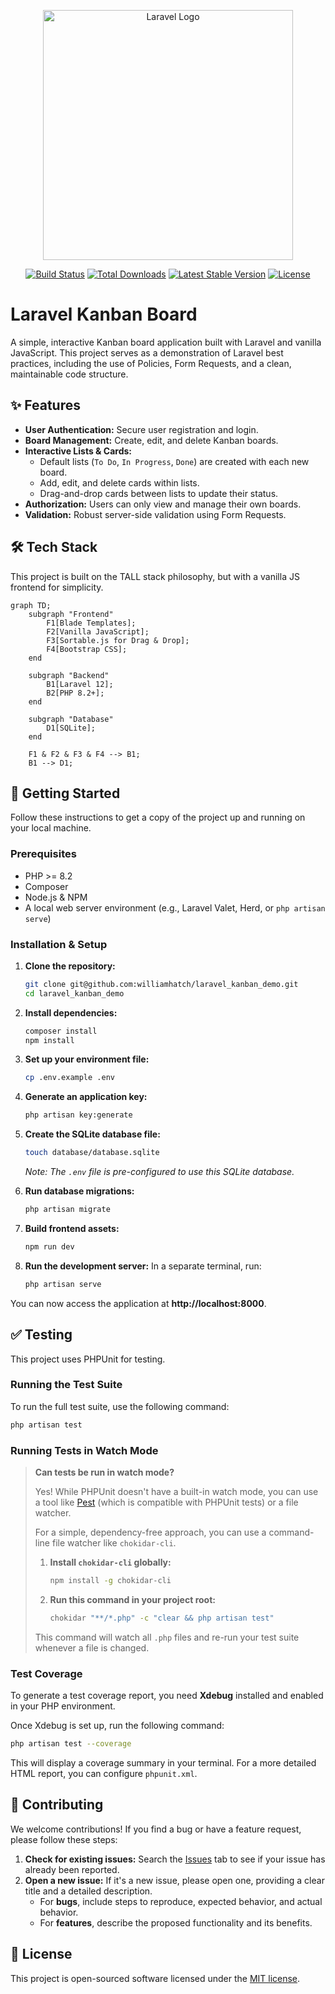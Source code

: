 <p align="center"><a href="https://laravel.com" target="_blank"><img src="https://raw.githubusercontent.com/laravel/art/master/logo-lockup/5%20SVG/2%20CMYK/1%20Full%20Color/laravel-logolockup-cmyk-red.svg" width="400" alt="Laravel Logo"></a></p>

<p align="center">
<a href="https://github.com/laravel/framework/actions"><img src="https://github.com/laravel/framework/workflows/tests/badge.svg" alt="Build Status"></a>
<a href="https://packagist.org/packages/laravel/framework"><img src="https://img.shields.io/packagist/dt/laravel/framework" alt="Total Downloads"></a>
<a href="https://packagist.org/packages/laravel/framework"><img src="https://img.shields.io/packagist/v/laravel/framework" alt="Latest Stable Version"></a>
<a href="https://packagist.org/packages/laravel/framework"><img src="https://img.shields.io/packagist/l/laravel/framework" alt="License"></a>
</p>

# Laravel Kanban Board

A simple, interactive Kanban board application built with Laravel and vanilla JavaScript. This project serves as a demonstration of Laravel best practices, including the use of Policies, Form Requests, and a clean, maintainable code structure.

## ✨ Features

- **User Authentication:** Secure user registration and login.
- **Board Management:** Create, edit, and delete Kanban boards.
- **Interactive Lists & Cards:**
  - Default lists (`To Do`, `In Progress`, `Done`) are created with each new board.
  - Add, edit, and delete cards within lists.
  - Drag-and-drop cards between lists to update their status.
- **Authorization:** Users can only view and manage their own boards.
- **Validation:** Robust server-side validation using Form Requests.

## 🛠️ Tech Stack

This project is built on the TALL stack philosophy, but with a vanilla JS frontend for simplicity.

```mermaid
graph TD;
    subgraph "Frontend"
        F1[Blade Templates];
        F2[Vanilla JavaScript];
        F3[Sortable.js for Drag & Drop];
        F4[Bootstrap CSS];
    end

    subgraph "Backend"
        B1[Laravel 12];
        B2[PHP 8.2+];
    end

    subgraph "Database"
        D1[SQLite];
    end

    F1 & F2 & F3 & F4 --> B1;
    B1 --> D1;
```

## 🚀 Getting Started

Follow these instructions to get a copy of the project up and running on your local machine.

### Prerequisites

- PHP >= 8.2
- Composer
- Node.js & NPM
- A local web server environment (e.g., Laravel Valet, Herd, or `php artisan serve`)

### Installation & Setup

1.  **Clone the repository:**
    ```bash
    git clone git@github.com:williamhatch/laravel_kanban_demo.git
    cd laravel_kanban_demo
    ```

2.  **Install dependencies:**
    ```bash
    composer install
    npm install
    ```

3.  **Set up your environment file:**
    ```bash
    cp .env.example .env
    ```

4.  **Generate an application key:**
    ```bash
    php artisan key:generate
    ```

5.  **Create the SQLite database file:**
    ```bash
    touch database/database.sqlite
    ```
    *Note: The `.env` file is pre-configured to use this SQLite database.*

6.  **Run database migrations:**
    ```bash
    php artisan migrate
    ```

7.  **Build frontend assets:**
    ```bash
    npm run dev
    ```

8.  **Run the development server:**
    In a separate terminal, run:
    ```bash
    php artisan serve
    ```

You can now access the application at **http://localhost:8000**.

## ✅ Testing

This project uses PHPUnit for testing.

### Running the Test Suite

To run the full test suite, use the following command:

```bash
php artisan test
```

### Running Tests in Watch Mode

> **Can tests be run in watch mode?**
>
> Yes! While PHPUnit doesn't have a built-in watch mode, you can use a tool like [Pest](https://pestphp.com/) (which is compatible with PHPUnit tests) or a file watcher.
>
> For a simple, dependency-free approach, you can use a command-line file watcher like `chokidar-cli`.
>
> 1.  **Install `chokidar-cli` globally:**
>     ```bash
>     npm install -g chokidar-cli
>     ```
> 2.  **Run this command in your project root:**
>     ```bash
>     chokidar "**/*.php" -c "clear && php artisan test"
>     ```
> This command will watch all `.php` files and re-run your test suite whenever a file is changed.

### Test Coverage

To generate a test coverage report, you need **Xdebug** installed and enabled in your PHP environment.

Once Xdebug is set up, run the following command:

```bash
php artisan test --coverage
```

This will display a coverage summary in your terminal. For a more detailed HTML report, you can configure `phpunit.xml`.

## 🤝 Contributing

We welcome contributions! If you find a bug or have a feature request, please follow these steps:

1.  **Check for existing issues:** Search the [Issues](https://github.com/williamhatch/laravel_kanban_demo/issues) tab to see if your issue has already been reported.
2.  **Open a new issue:** If it's a new issue, please open one, providing a clear title and a detailed description.
    -   For **bugs**, include steps to reproduce, expected behavior, and actual behavior.
    -   For **features**, describe the proposed functionality and its benefits.

## 📄 License

This project is open-sourced software licensed under the [MIT license](https://opensource.org/licenses/MIT).
